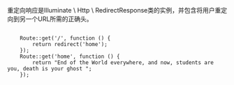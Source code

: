 

重定向响应是Illuminate \ Http \ RedirectResponse类的实例，并包含将用户重定向到另一个URL所需的正确头。

```

	Route::get('/', function () {
		return redirect('home');
	});
	Route::get('home', function () {
		return "End of the World everywhere, and now, students are you, death is your ghost ";
	});
```



